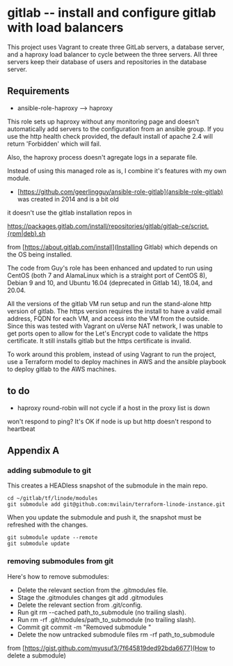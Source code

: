 # gitlab -- install and configure gitlab with load balancers

This project uses Vagrant to create three GitLab servers, a database server, and
a haproxy load balancer to cycle between the three servers.  All three servers
keep their database of users and repositories in the database server.

## Requirements

- ansible-role-haproxy  --> haproxy

This role sets up haproxy without any monitoring page and doesn't automatically add servers to the configuration from an ansible group.  If you use the http health check provided, the default install of apache 2.4 will return 'Forbidden' which will fail.

Also, the haproxy process doesn't agregate logs in a separate file.

Instead of using this managed role as is, I combine it's features with my own module.


- [https://github.com/geerlingguy/ansible-role-gitlab](ansible-role-gitlab) was created in 2014 and is a bit old

it doesn't use the gitlab installation repos in

https://packages.gitlab.com/install/repositories/gitlab/gitlab-ce/script.{rpm|deb}.sh

from [https://about.gitlab.com/install](Installing Gitlab) which depends on the OS being installed.

The code from Guy's role has been enhanced and updated to run using CentOS (both 7 and AlamaLinux which is a straight port of CentOS 8), Debian 9 and 10, and Ubuntu 16.04 (deprecated in Gitlab 14), 18.04, and 20.04.

All the versions of the gitlab VM run setup and run the stand-alone http version of gitlab.  The https version requires the install to have a valid email address, FQDN for each VM, and access into the VM from the outside. Since this was tested with Vagrant on uVerse NAT network, I was unable to get ports open to allow for the Let's Encrypt code to validate the https certificate.  It still installs gitlab but the https certificate is invalid.

To work around this problem, instead of using Vagrant to run the project, use a Terraform model to deploy machines in AWS and the ansible playbook to deploy gitlab to the AWS machines.

## to do

- haproxy round-robin will not cycle if a host in the proxy list is down

won't respond to ping?  It's OK if node is up but http doesn't respond to heartbeat



## Appendix A

### adding submodule to git

This creates a HEADless snapshot of the submodule in the main repo.

    cd ~/gitlab/tf/linode/modules
    git submodule add git@github.com:mvilain/terraform-linode-instance.git

When you update the submodule and push it, the snapshot must be refreshed with the changes.

    git submodule update --remote
    git submodule update

### removing submodules from git

Here's how to remove submodules:

- Delete the relevant section from the .gitmodules file.
- Stage the .gitmodules changes git add .gitmodules
- Delete the relevant section from .git/config.
- Run git rm --cached path_to_submodule (no trailing slash).
- Run rm -rf .git/modules/path_to_submodule (no trailing slash).
- Commit git commit -m "Removed submodule "
- Delete the now untracked submodule files rm -rf path_to_submodule

from [https://gist.github.com/myusuf3/7f645819ded92bda6677](How to delete a submodule)
